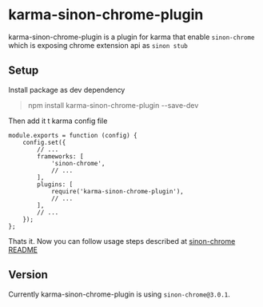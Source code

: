 # karma-sinon-chrome-plugin

karma-sinon-chrome-plugin is a plugin for karma that enable `sinon-chrome` which is exposing chrome extension api as `sinon stub`

## Setup

Install package as dev dependency
> npm install karma-sinon-chrome-plugin --save-dev

Then add it t karma config file

    module.exports = function (config) {
        config.set({
            // ...
            frameworks: [
                'sinon-chrome',
                // ...
            ],
            plugins: [
                require('karma-sinon-chrome-plugin'),
                // ...
            ],
            // ...
        });
    };


Thats it. Now you can follow usage steps described at [sinon-chrome README](https://github.com/acvetkov/sinon-chrome)

## Version

Currently karma-sinon-chrome-plugin is using `sinon-chrome@3.0.1`.